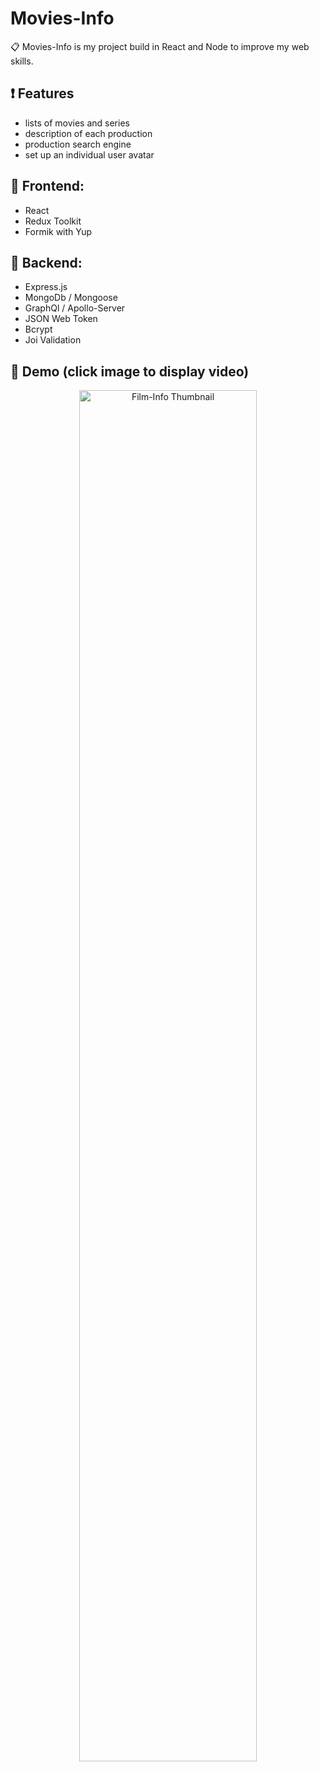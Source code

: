 # Movies-Info

📋 Movies-Info is my project build in React and Node to improve my web skills.


<h2>❗ Features </h2>
<ul>
<li>lists of movies and series</li>
<li>description of each production</li>
<li>production search engine</li>
<li>set up an individual user avatar</li>
</ul>

<h2> 🔲 Frontend: </h2>
<ul>
<li>React</li>
<li>Redux Toolkit</li>
<li>Formik with Yup</li>
</ul>

<h2> 🔨 Backend: </h2>
<ul>
<li>Express.js</li>
<li>MongoDb / Mongoose</li>
<li>GraphQl / Apollo-Server</li>
<li>JSON Web Token</li>
<li>Bcrypt</li>
<li>Joi Validation</li>
</ul>

<h2>🎥 Demo (click image to display video) </h2>
<a href="https://youtu.be/u0ckJBT6VrE" title="Film-Info demo">
  <p align="center">
    <img width="75%" src="https://img.youtube.com/vi/u0ckJBT6VrE/maxresdefault.jpg" alt="Film-Info Thumbnail"/>
  </p>
</a>
